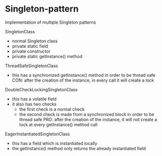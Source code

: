 # Singleton-pattern
Implementation of multiple Singleton patterns

SingletonClass
- normal Singleton class
- private static field
- private constructor
- private static getInstance() method

ThreadSafeSingletonClass
- this has a synchronized getInstance() method in order to be thread safe
CON: after the creation of the instance, in every call it will create a lock

DoubleCheckLockingSingletonClass
- this has a volatile field
- it also has two checks
    - the first check is a normal check
    - the second check is made from a synchronized block in order to be thread safe
PRO: after the creation of the instance, it will not create a lock at every getInstance() method call

EagerInstantiatedSingletonClass
- this has a field which is instantiated locally
- the getInstance() method only returns the already instantiated field

